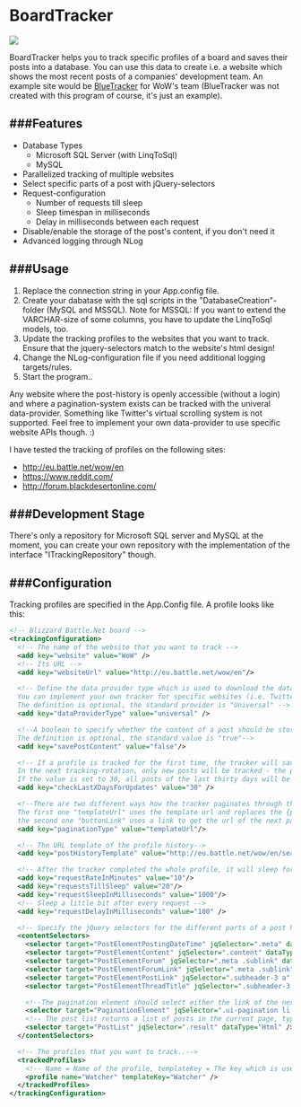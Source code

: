 BoardTracker
===

![](http://i.imgur.com/FI9VEZp.jpg)

BoardTracker helps you to track specific profiles of a board and saves their posts into a database.
You can use this data to create i.e. a website which shows the most recent posts of a companies' development team.
An example site would be [BlueTracker](http://www.wowhead.com/bluetracker) for WoW's team (BlueTracker was not created with this program of course, it's just an example).

###Features
---

* Database Types
  * Microsoft SQL Server (with LinqToSql)
  * MySQL
* Parallelized tracking of multiple websites
* Select specific parts of a post with jQuery-selectors
* Request-configuration
  * Number of requests till sleep
  * Sleep timespan in milliseconds
  * Delay in milliseconds between each request
* Disable/enable the storage of the post's content, if you don't need it
* Advanced logging through NLog

###Usage
---

1. Replace the connection string in your App.config file.
2. Create your dabatase with the sql scripts in the "DatabaseCreation"-folder (MySQL and MSSQL). Note for MSSQL: If you want to extend the VARCHAR-size of some columns, you have to update the LinqToSql models, too.
3. Update the tracking profiles to the websites that you want to track. Ensure that the jquery-selectors match to the website's html design!
4. Change the NLog-configuration file if you need additional logging targets/rules.
5. Start the program..

Any website where the post-history is openly accessible (without a login) and where a pagination-system exists can be tracked with the univeral data-provider.
Something like Twitter's virtual scrolling system is not supported. Feel free to implement your own data-provider to use specific website APIs though. :)

I have tested the tracking of profiles on the following sites:
* http://eu.battle.net/wow/en
* https://www.reddit.com/
* http://forum.blackdesertonline.com/

###Development Stage
---

There's only a repository for Microsoft SQL server and MySQL at the moment, you can create your own repository with the implementation of the interface "ITrackingRepository" though.

###Configuration
---

Tracking profiles are specified in the App.Config file.
A profile looks like this:

```xml
<!-- Blizzard Battle.Net board -->
<trackingConfiguration>
  <!-- The name of the website that you want to track -->
  <add key="website" value="WoW" />
  <!-- Its URL -->
  <add key="websiteUrl" value="http://eu.battle.net/wow/en"/>

  <!-- Define the data provider type which is used to download the data from the website, parse its html code and create the post-models, here.
  You can implement your own tracker for specific websites (i.e. Twitter with their API) and change the tracker type for every tracking profile seperately.
  The definition is optional, the standard provider is "Universal" -->
  <add key="dataProviderType" value="universal" />

  <!--A boolean to specify whether the content of a post should be stored
  The definition is optional, the standard value is "true"-->
  <add key="savePostContent" value="false"/>

  <!-- If a profile is tracked for the first time, the tracker will save the whole post-history.
  In the next tracking-rotation, only new posts will be tracked - the program doesn't search for updated old posts if you don't use this option!
  If the value is set to 30, all posts of the last thirty days will be checked for updates. -->
  <add key="checkLastXDaysForUpdates" value="30" />

  <!--There are two different ways how the tracker paginates through the profile history.
  The first one "templateUrl" uses the template url and replaces the {page}-tag with the current page,
  the second one "buttonLink" uses a link to get the url of the next page-->
  <add key="paginationType" value="templateUrl"/>

  <!-- The URL template of the profile history-->
  <add key="postHistoryTemplate" value="http://eu.battle.net/wow/en/search?f=post&amp;sort=time&amp;a={profile}&amp;page={page}"/>

  <!-- After the tracker completed the whole profile, it will sleep for a specific number of minutes-->
  <add key="requestRateInMinutes" value="10"/>
  <add key="requestsTillSleep" value="20"/>
  <add key="requestSleepInMilliseconds" value="1000"/>
  <!-- Sleep a little bit after every request -->
  <add key="requestDelayInMilliseconds" value="100" />

  <!-- Specify the jQuery selectors for the different parts of a post here-->
  <contentSelectors>
	<selector target="PostElementPostingDateTime" jqSelector=".meta" dataType="Html" regexPattern=".*(\d{2}/\d{2}/\d{2} \d{2}:\d{2})\s*$" regexReplace="$1" dateTimeFormat="dd/MM/yy HH:mm" />
	<selector target="PostElementContent" jqSelector=".content" dataType="Html" />
	<selector target="PostElementForum" jqSelector=".meta .sublink" dataType="Text" />
	<selector target="PostElementForumLink" jqSelector=".meta .sublink" dataType="Attribute" attributeName="href" regexPattern="^.*$" regexReplace="http://eu.battle.net$0" />
	<selector target="PostElementPostLink" jqSelector=".subheader-3 a" dataType="Attribute" attributeName="href" regexPattern="^.*$" regexReplace="http://eu.battle.net$0"  />
	<selector target="PostElementThreadTitle" jqSelector=".subheader-3 a" dataType="Text" />

	<!--The pagination element should select either the link of the next page or the last page number (depending on the pagination type)-->
	<selector target="PaginationElement" jqSelector=".ui-pagination li:nth-last-child(2) a" dataType="Attribute" attributeName="data-pagenum" />
	<!-- The post list returns a list of posts in the current page, typically a list of li-elements -->
	<selector target="PostList" jqSelector=".result" dataType="Html" />
  </contentSelectors>

  <!-- The profiles that you want to track..-->
  <trackedProfiles>
    <!-- Name = Name of the profile, templateKey = The key which is used for the {profile} tag in the template url -->
	<profile name="Watcher" templateKey="Watcher" />
  </trackedProfiles>
</trackingConfiguration>
```



